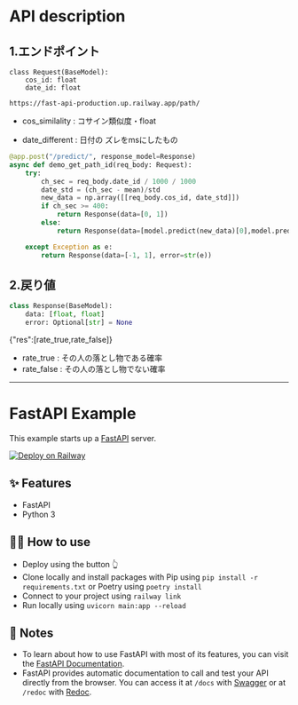 # API description

## 1.エンドポイント

```pythoon
class Request(BaseModel):
    cos_id: float
    date_id: float

```


```https://fast-api-production.up.railway.app/path/```


- cos_similality : コサイン類似度・float

- date_different : 日付の ズレをmsにしたもの
  

```python
@app.post("/predict/", response_model=Response)
async def demo_get_path_id(req_body: Request):
    try:
        ch_sec = req_body.date_id / 1000 / 1000
        date_std = (ch_sec - mean)/std
        new_data = np.array([[req_body.cos_id, date_std]])
        if ch_sec >= 400:
            return Response(data=[0, 1])
        else:
            return Response(data=[model.predict(new_data)[0],model.predict(new_data)[1]])

    except Exception as e:
        return Response(data=[-1, 1], error=str(e))

```
## 2.戻り値

```python
class Response(BaseModel):
    data: [float, float]
    error: Optional[str] = None
```

{"res":[rate_true,rate_false]}

- rate_true : その人の落とし物である確率
- rate_false : その人の落とし物でない確率


---

# FastAPI Example

This example starts up a [FastAPI](https://fastapi.tiangolo.com/) server.

[![Deploy on Railway](https://railway.app/button.svg)](https://railway.app/new/template/-NvLj4?referralCode=milo)
## ✨ Features

- FastAPI
- Python 3

## 💁‍♀️ How to use

- Deploy using the button 👆
- Clone locally and install packages with Pip using `pip install -r requirements.txt` or Poetry using `poetry install`
- Connect to your project using `railway link`
- Run locally using `uvicorn main:app --reload`

## 📝 Notes

- To learn about how to use FastAPI with most of its features, you can visit the [FastAPI Documentation](https://fastapi.tiangolo.com/tutorial/).
- FastAPI provides automatic documentation to call and test your API directly from the browser. You can access it at `/docs` with [Swagger](https://github.com/swagger-api/swagger-ui) or at `/redoc` with [Redoc](https://github.com/Rebilly/ReDoc).
